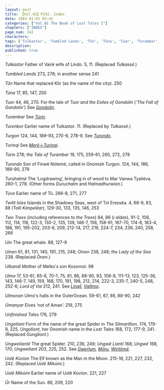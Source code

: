 ```yaml
---
layout: post
title: 【Vol.01】P342. Index
date: 1983-01-01 05:42
categories: ["Vol.01 The Book of Lost Tales I"]
chapters: ["INDEX"]
page_num: 342
characters: 
tags: ['Tulkastor', 'Tumbled Lands', 'Tûn', 'Túna', 'Tuor', 'Turambar', 'Turenbor', 'Turgon', 'Turinqi', 'Túrin', 'the Tale of Turambar', 'Turondo', 'Turuhalmë', 'Túvo', 'Twilit Isles', 'Tolli Kimpelëar', 'Two Trees', 'i aldas', 'Uin', 'Uinen', 'Oinen', 'the Lady of the Sea', 'Ulbandi', 'Ulmo', 'Lord of Vai', 'Ulmonan', 'Úmanyar', 'Unfinished Tales', 'Ungoliant', 'Ungoliont', 'Ungweliantë', 'Ungwë Lianti', 'Ungwë', 'Ungweliant', 'Uolë Kúvion', 'Uolë Mikúmi', 'Ûr']
description: 
published: true
---
```


<I>Tulkastor</I> Father of Vairë wife of Lindo. 5, 11. (Replaced <I>Tulkassë</I>.)

<I>Tumbled Lands</I> 273, 278; in another sense 241

<I>Tûn</I> Name that replaced Kôr (as the name of the city). 250

<I>Túna</I> 17, 85, 147, 250

<I>Tuor</I> 44, 48, 270. For the tale of <I>Tuor and the Exiles of Gondolin</I> (<I>‘The Fall of Gondolin’</I>) See <I>[Gondolin]({{site.baseurl}}/tags#Gondolin)</I>.

<I>Turambar</I> See <I>[Túrin]({{site.baseurl}}/tags#Túrin)</I>.

<I>Turenbor</I> Earlier name of Tulkastor. 11. (Replaced by <I>Tulkassë</I>.)

<I>Turgon</I> 124, 144, 189-93, 270-6, 278-9. See <I>[Turondo]({{site.baseurl}}/tags#Turondo)</I>.

<I>Turinqi</I> See <I>[Meril-i-Turinqi]({{site.baseurl}}/tags#Meril-i-Turinqi)</I>.

<I>Túrin</I> 278; <I>the Tale of Turambar</I> 19, 175, 259-61, 265, 272, 278

<I>Turondo</I> Son of Finwë Nólemë, called in Gnomish Turgon. 124, 144, 186, 189-90, 279

<I>Turuhalmë</I> The ‘Logdrawing’, bringing in of wood to Mar Vanwa Tyaliéva. 260-1, 278. (Other forms <I>Duruchalm</I> and <I>Halmadhurwion</I>.)

<I>Túvo</I> Earlier name of Tû. 266-8, 271, 277

<I>Twilit Isles</I> Islands in the Shadowy Seas, west of Tol Eressëa. 4, 68-9, 83, 88 <I>(Tolli Kimpelëar)</I>, 129-30, 133, 135, 146, 253

<I>Two Trees</I> (including references to <I>the Trees</I>) 84, 86 (<I>i aldas</I>), 91-2, 106, 112, 114, 118, 122-3, 130-2, 135, 139, 146-7, 156, 158-61, 167-70, 174-8, 183-4, 188, 191, 195-202, 203-6, 209, 212-14, 217, 219, 224-7, 234, 236, 240, 258, 266

<I>Uin</I> The great whale. 88, 127-9

<I>Uinen</I> 61, 81, 131, 140, 191, 215, 248; <I>Oinen</I> 238, 248; <I>the Lady of the Sea</I> 238. (Replaced <I>Ónen</I>.)

<I>Ulbandi</I> Mother of Melko's son Kosomot. 98

<I>Ulmo</I> 17, 53-61, 65-8, 70-1, 75, 81, 86, 88-90, 93, 106-8, 111-13, 123, 125-36, 143, 146-7, 149, 159, 168, 170, 191, 198, 212, 214, 222-3, 235-7, 240-5, 248, 252-6; <I>Lord of Vai</I> 212, 241. See <I>[Linqil]({{site.baseurl}}/tags#Linqil), [Vailimo]({{site.baseurl}}/tags#Vailimo)</I>.

<I>Ulmonan</I> Ulmo's halls in the OuterOcean. 59-61, 67, 86, 88-90, 242

<I>Úmanyar</I> Elves ‘not of Aman’. 219, 275

<I>Unfinished Tales</I> 176, 279

<I>Ungoliant</I> Form of the name of the great Spider in <I>The Silmarillion</I>. 174, 178-9, 225. <I>Ungoliont</I>, her Gnomish name in the <I>Lost Tales</I> 168, 172, 177-9, 241. (Replaced <I>Gungliont</I>.)

<I>Ungweliantë</I> The great Spider. 210, 236, 249; <I>Ungwë Lianti</I> 168; <I>Ungwë</I> 168, 170; <I>Ungweliant 203</I>, 225, 252. See <I>[Gwerlum]({{site.baseurl}}/tags#Gwerlum), [Móru]({{site.baseurl}}/tags#Móru), [Wirilómë]({{site.baseurl}}/tags#Wirilómë)</I>.

<I>Uolë Kúvion</I> The Elf known as the Man in the Moon. 215-16, 221, 227, 232, 242. (Replaced <I>Uolë Mikúmi</I>.)

<I>Uolë Mikúmi</I> Earlier name of Uolë Kúvion. 221, 227

<I>Ûr</I> Name of the Sun. 88, 209, 220

